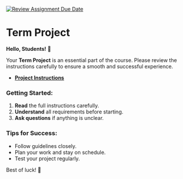 [![Review Assignment Due Date](https://classroom.github.com/assets/deadline-readme-button-22041afd0340ce965d47ae6ef1cefeee28c7c493a6346c4f15d667ab976d596c.svg)](https://classroom.github.com/a/mxK4dQXB)
# **Term Project**  

**Hello, Students!** 👋 

Your **Term Project** is an essential part of the course. Please review the instructions carefully to ensure a smooth and successful experience.  

- [**Project Instructions**](https://gvsu-cis371.github.io/projects/term.html)  

### **Getting Started:**  
1. **Read** the full instructions carefully.  
2. **Understand** all requirements before starting.  
3. **Ask questions** if anything is unclear.  

### **Tips for Success:**  
- Follow guidelines closely.  
- Plan your work and stay on schedule.  
- Test your project regularly.  

Best of luck! 🚀  
